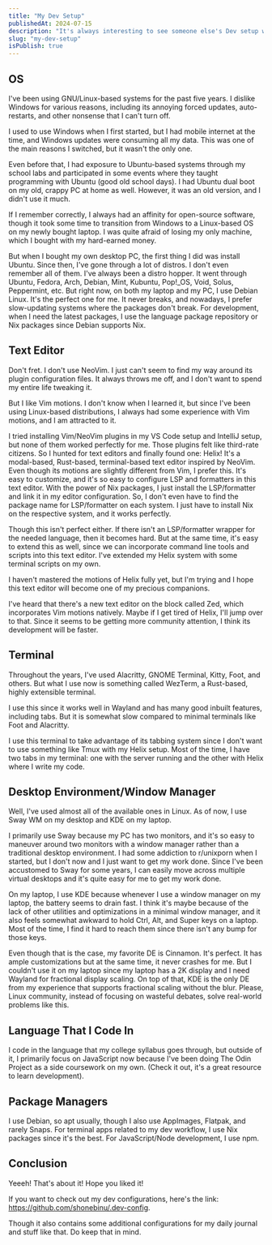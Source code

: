 ```yaml
---
title: "My Dev Setup"
publishedAt: 2024-07-15
description: "It's always interesting to see someone else's Dev setup while surfing the internet. That's why I've decided to share my typical Dev setup here!"
slug: "my-dev-setup"
isPublish: true
---
```


## OS
I've been using GNU/Linux-based systems for the past five years. I dislike Windows for various reasons, including its annoying forced updates, auto-restarts, and other nonsense that I can't turn off.

I used to use Windows when I first started, but I had mobile internet at the time, and Windows updates were consuming all my data. This was one of the main reasons I switched, but it wasn't the only one.

Even before that, I had exposure to Ubuntu-based systems through my school labs and participated in some events where they taught programming with Ubuntu (good old school days). I had Ubuntu dual boot on my old, crappy PC at home as well. However, it was an old version, and I didn't use it much.

If I remember correctly, I always had an affinity for open-source software, though it took some time to transition from Windows to a Linux-based OS on my newly bought laptop. I was quite afraid of losing my only machine, which I bought with my hard-earned money.

But when I bought my own desktop PC, the first thing I did was install Ubuntu. Since then, I've gone through a lot of distros. I don't even remember all of them. I've always been a distro hopper. It went through Ubuntu, Fedora, Arch, Debian, Mint, Kubuntu, Pop!_OS, Void, Solus, Peppermint, etc. But right now, on both my laptop and my PC, I use Debian Linux. It's the perfect one for me. It never breaks, and nowadays, I prefer slow-updating systems where the packages don't break. For development, when I need the latest packages, I use the language package repository or Nix packages since Debian supports Nix.

## Text Editor
Don't fret. I don't use NeoVim. I just can't seem to find my way around its plugin configuration files. It always throws me off, and I don't want to spend my entire life tweaking it.

But I like Vim motions. I don't know when I learned it, but since I've been using Linux-based distributions, I always had some experience with Vim motions, and I am attracted to it.

I tried installing Vim/NeoVim plugins in my VS Code setup and IntelliJ setup, but none of them worked perfectly for me. Those plugins felt like third-rate citizens. So I hunted for text editors and finally found one: Helix! It's a modal-based, Rust-based, terminal-based text editor inspired by NeoVim. Even though its motions are slightly different from Vim, I prefer this. It's easy to customize, and it's so easy to configure LSP and formatters in this text editor. With the power of Nix packages, I just install the LSP/formatter and link it in my editor configuration. So, I don't even have to find the package name for LSP/formatter on each system. I just have to install Nix on the respective system, and it works perfectly.

Though this isn't perfect either. If there isn't an LSP/formatter wrapper for the needed language, then it becomes hard. But at the same time, it's easy to extend this as well, since we can incorporate command line tools and scripts into this text editor. I've extended my Helix system with some terminal scripts on my own.

I haven't mastered the motions of Helix fully yet, but I'm trying and I hope this text editor will become one of my precious companions.

I've heard that there's a new text editor on the block called Zed, which incorporates Vim motions natively. Maybe if I get tired of Helix, I'll jump over to that. Since it seems to be getting more community attention, I think its development will be faster.

## Terminal
Throughout the years, I've used Alacritty, GNOME Terminal, Kitty, Foot, and others. But what I use now is something called WezTerm, a Rust-based, highly extensible terminal.

I use this since it works well in Wayland and has many good inbuilt features, including tabs. But it is somewhat slow compared to minimal terminals like Foot and Alacritty.

I use this terminal to take advantage of its tabbing system since I don't want to use something like Tmux with my Helix setup. Most of the time, I have two tabs in my terminal: one with the server running and the other with Helix where I write my code.

## Desktop Environment/Window Manager
Well, I've used almost all of the available ones in Linux. As of now, I use Sway WM on my desktop and KDE on my laptop.

I primarily use Sway because my PC has two monitors, and it's so easy to maneuver around two monitors with a window manager rather than a traditional desktop environment. I had some addiction to r/unixporn when I started, but I don't now and I just want to get my work done. Since I've been accustomed to Sway for some years, I can easily move across multiple virtual desktops and it's quite easy for me to get my work done.

On my laptop, I use KDE because whenever I use a window manager on my laptop, the battery seems to drain fast. I think it's maybe because of the lack of other utilities and optimizations in a minimal window manager, and it also feels somewhat awkward to hold Ctrl, Alt, and Super keys on a laptop. Most of the time, I find it hard to reach them since there isn't any bump for those keys.

Even though that is the case, my favorite DE is Cinnamon. It's perfect. It has ample customizations but at the same time, it never crashes for me. But I couldn't use it on my laptop since my laptop has a 2K display and I need Wayland for fractional display scaling. On top of that, KDE is the only DE from my experience that supports fractional scaling without the blur. Please, Linux community, instead of focusing on wasteful debates, solve real-world problems like this.

## Language That I Code In
I code in the language that my college syllabus goes through, but outside of it, I primarily focus on JavaScript now because I've been doing The Odin Project as a side coursework on my own. (Check it out, it's a great resource to learn development).

## Package Managers
I use Debian, so apt usually, though I also use AppImages, Flatpak, and rarely Snaps.
For terminal apps related to my dev workflow, I use Nix packages since it's the best.
For JavaScript/Node development, I use npm.

## Conclusion
Yeeeh! That's about it! Hope you liked it!

If you want to check out my dev configurations, here's the link: https://github.com/shonebinu/.dev-config.

Though it also contains some additional configurations for my daily journal and stuff like that. Do keep that in mind.
